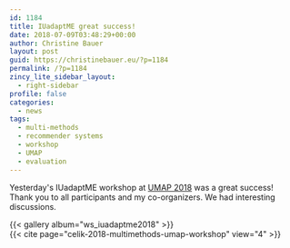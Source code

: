 ```yaml
---
id: 1184
title: IUadaptME great success!
date: 2018-07-09T03:48:29+00:00
author: Christine Bauer
layout: post
guid: https://christinebauer.eu/?p=1184
permalink: /?p=1184
zincy_lite_sidebar_layout:
  - right-sidebar
profile: false
categories:
  - news
tags:
  - multi-methods
  - recommender systems
  - workshop
  - UMAP
  - evaluation
---
```

Yesterday's IUadaptME workshop at [UMAP 2018](https://www.um.org/umap2018/) was a great success! Thank you to all participants and my co-organizers. We had interesting discussions.

{{< gallery album="ws_iuadaptme2018" >}}
<br>
{{< cite page="celik-2018-multimethods-umap-workshop" view="4" >}}
